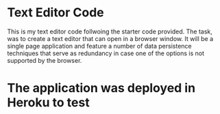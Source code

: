 # Text Editor Code

This is my text editor code follwoing the starter code provided.
The task, was to create a text editor that can open in a browser window. It will be a single page application and feature a number of data persistence techniques that serve as redundancy in case one of the options is not supported by the browser.

# The application was deployed in Heroku to test
